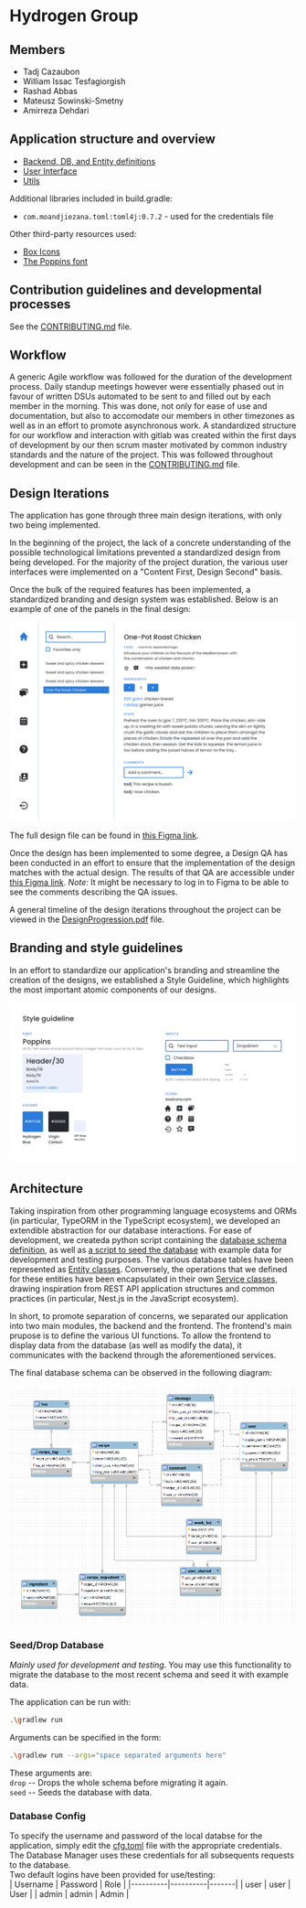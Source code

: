 # Hydrogen Group

## Members

- Tadj Cazaubon
- William Issac Tesfagiorgish
- Rashad Abbas
- Mateusz Sowinski-Smetny
- Amirreza Dehdari

## Application structure and overview
- [Backend, DB, and Entity definitions](./app/src/main/java/cookbook/db/)
- [User Interface](./app/src/main/java/cookbook/frontend/)
- [Utils](./app/src/main/java/cookbook/util/)

Additional libraries included in build.gradle:
- `com.moandjiezana.toml:toml4j:0.7.2` - used for the credentials file

Other third-party resources used:
- [Box Icons](https://boxicons.com)
- [The Poppins font](https://fonts.google.com/specimen/Poppins)


## Contribution guidelines and developmental processes
See the [CONTRIBUTING.md](CONTRIBUTING.md) file.

## Workflow

A generic Agile workflow was followed for the duration of the development process. Daily standup meetings however were essentially phased out in favour of written DSUs automated to be sent to and filled out by each member in the morning. This was done, not only for ease of use and documentation, but also to accomodate our members in other timezones as well as in an effort to promote asynchronous work.
A standardized structure for our workflow and interaction with gitlab was created within the first days of development by our then scrum master motivated by common industry standards and the nature of the project. This was followed throughout development and can be seen in the [CONTRIBUTING.md](CONTRIBUTING.md) file.

## Design Iterations

The application has gone through three main design iterations, with only two being implemented.

In the beginning of the project, the lack of a concrete understanding of the possible technological limitations prevented a standardized design from being developed. For the majority of the project duration, the various user interfaces were implemented on a "Content First, Design Second" basis.

Once the bulk of the required features has been implemented, a standardized branding and design system was established. Below is an example of one of the panels in the final design:

![Home design](./readme-resources/design-example-home.png)

The full design file can be found in [this Figma link](https://www.figma.com/file/uKN7vCt66IYlcZdX5zwOuI/Cookbook-Design?node-id=367%3A110).

Once the design has been implemented to some degree, a Design QA has been conducted in an effort to ensure that the implementation of the design matches with the actual design. The results of that QA are accessible under [this Figma link](https://www.figma.com/file/uKN7vCt66IYlcZdX5zwOuI/Cookbook-Design?node-id=480%3A215). *Note:* It might be necessary to log in to Figma to be able to see the comments describing the QA issues.

A general timeline of the design iterations throughout the project can be viewed in the [DesignProgression.pdf](DesignProgression.pdf) file.

## Branding and style guidelines

In an effort to standardize our application's branding and streamline the creation of the designs, we established a Style Guideline, which highlights the most important atomic components of our designs.

![The Style Guideline](./readme-resources/style-guideline.png)


## Architecture

Taking inspiration from other programming language ecosystems and ORMs (in particular, TypeORM in the TypeScript ecosystem), we developed an extendible abstraction for our database interactions. For ease of development, we createda  python script containing the [database schema definition](./app/src/main/java/cookbook/db/createSchema.py/), as well as [a script to seed the database](./app/src/main/java/cookbook/db/entities/) with example data for development and testing purposes. The various database tables have been represented as [Entity classes](./app/src/main/java/cookbook/db/entities/). Conversely, the operations that we defined for these entities have been encapsulated in their own [Service classes](./app/src/main/java/cookbook/db/services/), drawing inspiration from REST API application structures and common practices (in particular, Nest.js in the JavaScript ecosystem).

In short, to promote separation of concerns, we separated our application into two main modules, the backend and the frontend. The frontend's main prupose is to define the various UI functions. To allow the frontend to display data from the database (as well as modify the data), it communicates with the backend through the aforementioned services.

The final database schema can be observed in the following diagram:

![DB schema](./readme-resources/db-schema.png)

### Seed/Drop Database

*Mainly used for development and testing*. You may use this functionality to migrate the database to the most recent schema and seed it with example data.

The application can be run with:
```bash
.\gradlew run
```
Arguments can be specified in the form:  
```bash
.\gradlew run --args="space separated arguments here"
```  
These arguments are:  
```drop``` -- Drops the whole schema before migrating it again.  
```seed``` -- Seeds the database with data.

### Database Config

To specify the username and password of the local databse for the application, simply edit the [cfg.toml](cfg.toml) file with the appropriate credentials. The Database Manager uses these credentials for all subsequents requests to the database.  
Two default logins have been provided for use/testing:  
| Username | Password | Role  |
|----------|----------|-------|
| user     | user     | User  |
| admin    | admin    | Admin |
